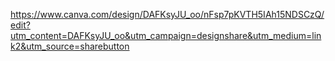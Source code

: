 https://www.canva.com/design/DAFKsyJU_oo/nFsp7pKVTH5IAh15NDSCzQ/edit?utm_content=DAFKsyJU_oo&utm_campaign=designshare&utm_medium=link2&utm_source=sharebutton
